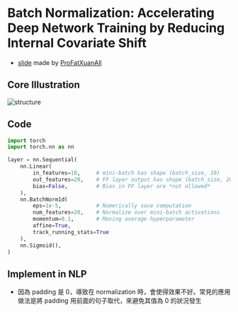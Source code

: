 # Batch Normalization: Accelerating Deep Network Training by Reducing Internal Covariate Shift
- [slide](https://docs.google.com/presentation/d/1qYnTqCsxlI9ORjDrSonFhS9Ie2mXYdIyslvQaOAXhPo/edit#slide=id.g11c431b466c_0_247) made by [ProFatXuanAll](https://github.com/ProFatXuanAll)

## Core Illustration
![structure](../../assets/BatchNormalization.png)


## Code
```python
import torch
import torch.nn as nn

layer = nn.Sequential(
    nn.Linear(
        in_features=10,     # mini-batch has shape (batch_size, 10)
        out_features=20,    # FF layer output has shape (batch_size, 20)
        bias=False,         # Bias in FF layer are *not allowed*
    ),
    nn.BatchNorm1d(
        eps=1e-5,           # Numerically save computation
        num_features=20,    # Normalize over mini-batch activations
        momentum=0.1,       # Moving average hyperparameter
        affine=True,
        track_running_stats=True
    ),
    nn.Sigmoid(),
)

```

## Implement in NLP
- 因為 padding 是 0，導致在 normalization 時，會使得效果不好。常見的應用做法是將 padding 用前面的句子取代，來避免其值為 0 的狀況發生